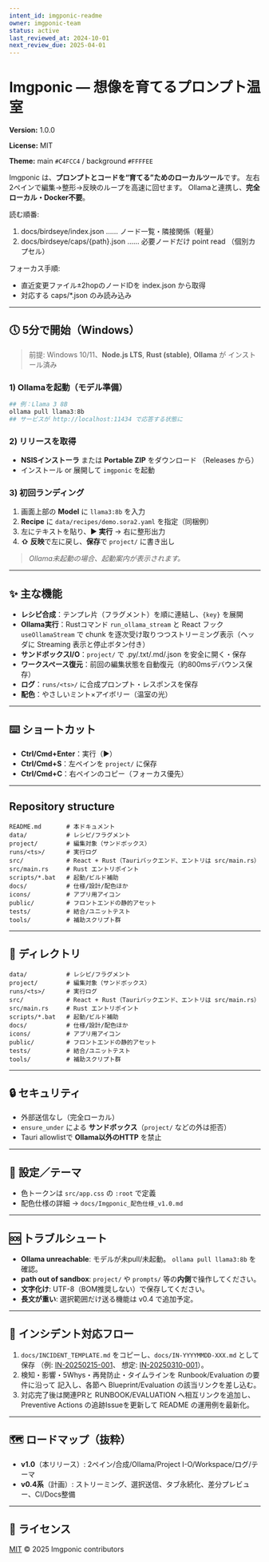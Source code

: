 ```yaml
---
intent_id: imgponic-readme
owner: imgponic-team
status: active
last_reviewed_at: 2024-10-01
next_review_due: 2025-04-01
---
```


<!-- markdownlint-disable-next-line MD022 MD041 -->
# Imgponic — 想像を育てるプロンプト温室

**Version:** 1.0.0

**License:** MIT

**Theme:** main `#C4FCC4` / background `#FFFFEE`

Imgponic は、**プロンプトとコードを“育てる”ためのローカルツール**です。
左右2ペインで編集→整形→反映のループを高速に回せます。
Ollamaと連携し、**完全ローカル・Docker不要**。

<!-- LLM-BOOTSTRAP v1 -->

読む順番:

1. docs/birdseye/index.json …… ノード一覧・隣接関係（軽量）
2. docs/birdseye/caps/{path}.json …… 必要ノードだけ point read
   （個別カプセル）

フォーカス手順:

- 直近変更ファイル±2hopのノードIDを index.json から取得
- 対応する caps/*.json のみ読み込み

<!-- /LLM-BOOTSTRAP -->

---

## 🕔 5分で開始（Windows）

> 前提: Windows 10/11、**Node.js LTS**, **Rust (stable)**, **Ollama** が
> インストール済み

### 1) Ollamaを起動（モデル準備）

```powershell
## 例：Llama 3 8B
ollama pull llama3:8b
## サービスが http://localhost:11434 で応答する状態に
```

### 2) リリースを取得

- **NSISインストーラ** または **Portable ZIP** をダウンロード
  （Releases から）
- インストール or 展開して `imgponic` を起動

### 3) 初回ランディング

1. 画面上部の **Model** に `llama3:8b` を入力
2. **Recipe** に `data/recipes/demo.sora2.yaml` を指定（同梱例）
3. 左にテキストを貼り、**▶ 実行** → 右に整形出力
4. **⇧ 反映**で左に戻し、**保存**で `project/` に書き出し

> *Ollama未起動の場合、起動案内が表示されます。*

---

## ✨ 主な機能

- **レシピ合成**：テンプレ片（フラグメント）を順に連結し、`{key}` を展開
- **Ollama実行**：Rustコマンド `run_ollama_stream` と React フック `useOllamaStream` で
  chunk を逐次受け取りつつストリーミング表示（ヘッダに Streaming 表示と停止ボタン付き）
- **サンドボックスI/O**：`project/` で .py/.txt/.md/.json を安全に開く・保存
- **ワークスペース復元**：前回の編集状態を自動復元（約800msデバウンス保存）
- **ログ**：`runs/<ts>/` に合成プロンプト・レスポンスを保存
- **配色**：やさしいミント×アイボリー（温室の光）

---

## ⌨️ ショートカット

- **Ctrl/Cmd+Enter**：実行（▶）
- **Ctrl/Cmd+S**：左ペインを `project/` に保存
- **Ctrl/Cmd+C**：右ペインのコピー（フォーカス優先）

---

## Repository structure

```text
README.md       # 本ドキュメント
data/           # レシピ/フラグメント
project/        # 編集対象（サンドボックス）
runs/<ts>/      # 実行ログ
src/            # React + Rust（Tauriバックエンド、エントリは src/main.rs）
src/main.rs     # Rust エントリポイント
scripts/*.bat   # 起動/ビルド補助
docs/           # 仕様/設計/配色ほか
icons/          # アプリ用アイコン
public/         # フロントエンドの静的アセット
tests/          # 結合/ユニットテスト
tools/          # 補助スクリプト群
```

---

## 📁 ディレクトリ

```text
data/           # レシピ/フラグメント
project/        # 編集対象（サンドボックス）
runs/<ts>/      # 実行ログ
src/            # React + Rust（Tauriバックエンド、エントリは src/main.rs）
src/main.rs     # Rust エントリポイント
scripts/*.bat   # 起動/ビルド補助
docs/           # 仕様/設計/配色ほか
icons/          # アプリ用アイコン
public/         # フロントエンドの静的アセット
tests/          # 結合/ユニットテスト
tools/          # 補助スクリプト群
```

---

## 🔒 セキュリティ

- 外部送信なし（完全ローカル）
- `ensure_under` による **サンドボックス**（`project/` などの外は拒否）
- Tauri allowlistで **Ollama以外のHTTP** を禁止

---

## 🧩 設定／テーマ

- 色トークンは `src/app.css` の `:root` で定義
- 配色仕様の詳細 → `docs/Imgponic_配色仕様_v1.0.md`

---

## 🆘 トラブルシュート

- **Ollama unreachable**: モデルが未pull/未起動。
  `ollama pull llama3:8b` を確認。
- **path out of sandbox**: `project/` や `prompts/` 等の**内側**で操作してください。
- **文字化け**: UTF-8（BOM推奨しない）で保存してください。
- **長文が重い**: 選択範囲だけ送る機能は v0.4 で追加予定。

---

## 🚨 インシデント対応フロー

1. `docs/INCIDENT_TEMPLATE.md` をコピーし、`docs/IN-YYYYMMDD-XXX.md` として保存
   （例: [IN-20250215-001](docs/IN-20250215-001.md)、
   想定: [IN-20250310-001](docs/IN-20250310-001.md)）。
2. 検知・影響・5Whys・再発防止・タイムラインを Runbook/Evaluation の要件に沿って
   記入し、各節へ Blueprint/Evaluation の該当リンクを差し込む。
3. 対応完了後は関連PRと RUNBOOK/EVALUATION へ相互リンクを追加し、
   Preventive Actions の追跡Issueを更新して README の運用例を最新化。

---

## 🗺️ ロードマップ（抜粋）

- **v1.0**（本リリース）: 2ペイン/合成/Ollama/Project I-O/Workspace/ログ/テーマ
- **v0.4系**（計画）: ストリーミング、選択送信、タブ永続化、差分プレビュー、CI/Docs整備

---

## 📜 ライセンス

[MIT](LICENSE) © 2025 Imgponic contributors
